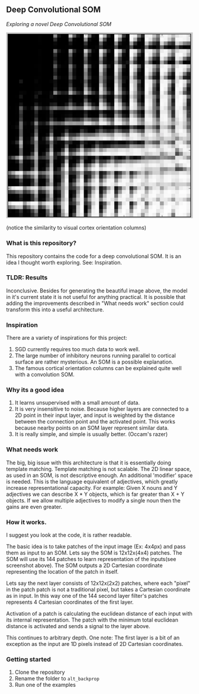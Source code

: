 ## Deep Convolutional SOM
*Exploring a novel Deep Convolutional SOM*


![Input layer SOM](https://github.com/jakobovski/deep-convolutional-SOM/raw/master/assets/layer_1_img.png "Input layer SOM" )

(notice the similarity to visual cortex orientation columns)

### What is this repository?
This repository contains the code for a deep convolutional SOM. It is an idea I thought worth exploring. See: Inspiration. 


### TLDR: Results
Inconclusive. Besides for generating the beautiful image above, the model in it's current state it is not useful for anything practical. It is possible that adding the improvements described in "What needs work" section could transform this into a useful architecture.


### Inspiration
There are a variety of inspirations for this project:
1. SGD currently requires too much data to work well.
2. The large number of inhibitory neurons running parallel to cortical surface are rather mysterious. An SOM is a possible explanation.
3. The famous cortical orientation columns can be explained quite well with a convolution SOM.


### Why its a good idea
1. It learns unsupervised with a small amount of data.
2. It is very insensitive to noise. Because higher layers are connected to a 2D point in their input layer, and input is weighted by the distance between the connection point and the activated point. This works because nearby points on an SOM layer represent similar data.
3. It is really simple, and simple is usually better. (Occam's razer)


### What needs work 
The big, big issue with this architecture is that it is essentially doing template matching. Template matching is not scalable.  The 2D linear space, as used in an SOM, is not descriptive enough. An additional 'modifier' space is needed. This is the language equivalent of adjectives, which greatly increase representational capacity.
For example:  Given X nouns and Y adjectives we can describe X * Y objects, which is far greater than  X + Y objects. If we allow multiple adjectives to modify a single noun then the gains are even greater.


### How it works.
I suggest you look at the code, it is rather readable. 

The basic idea is to take patches of the input image (Ex: 4x4px) and pass them as input to an SOM. Lets say the SOM is 12x12x(4x4) patches. The SOM will use its 144 patches to learn representation of the inputs(see screenshot above). The SOM outputs a 2D Cartesian coordinate representing the location of the patch in itself. 

Lets say the next layer consists of 12x12x(2x2) patches, where each "pixel" in the patch patch is not a traditional pixel, but takes a Cartesian coordinate as in input.  In this way one of the 144 second layer filter's patches represents 4 Cartesian coordinates of the first layer. 

Activation of a patch is calculating the euclidean distance of each input with its internal representation. The patch with the minimum total euclidean distance is activated and sends a signal to the layer above.

This continues to arbitrary depth. One note: The first layer is a bit of an exception as the input are 1D pixels instead of 2D Cartesian coordinates. 


### Getting started
1. Clone the repository
2. Rename the folder to `alt_backprop`
3. Run one of the examples


